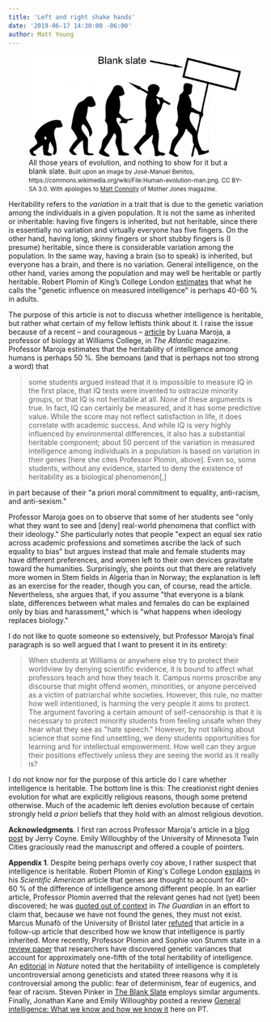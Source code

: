 ```yaml
---
title: 'Left and right shake hands'
date: '2019-06-17 14:30:00 -06:00'
author: Matt Young
---
```

<figure>
<img src="/uploads/2019/Human-evolution-man_Blank_Slate_Cropped_600.jpg" alt=" Blank slate"/>
<figcaption>All those years of evolution, and nothing to show for it but a blank slate. <small>Built upon an image by José-Manuel Benitos, https://commons.wikimedia.org/wiki/File:Human-evolution-man.png. CC BY-SA 3.0. With apologies to <a href="https://www.motherjones.com/politics/2013/11/seven-evolutionary-reasons-people-deny-evolution/">Matt Connolly</a> of Mother Jones magazine. </small>
</figcaption>
</figure>

Heritability refers to the <i>variation</i> in a trait that is due to the genetic variation among the individuals in a given population. It is not the same as inherited or inheritable: having five fingers is inherited, but not heritable, since there is essentially no variation and virtually everyone has five fingers. On the other hand, having long, skinny fingers or short stubby fingers is (I presume) heritable, since there is considerable variation among the population. In the same way, having a brain (so to speak) is inherited, but everyone has a brain, and there is no variation. General intelligence, on the other hand, varies among the population and may well be heritable or partly heritable. Robert Plomin of King’s College London <a href="https://www.scientificamerican.com/article/is-intelligence-hereditary/">estimates</a> that what he calls the "genetic influence on measured intelligence" is perhaps 40-60&nbsp;% in adults.

The purpose of this article is not to discuss whether intelligence is heritable, but rather what certain of my fellow leftists think about it. I raise the issue because of a recent &ndash; and courageous &ndash; <a href="https://www.theatlantic.com/ideas/archive/2019/05/self-censorship-campus-bad-science/589969/">article</a> by Luana Maroja, a professor of biology at Williams College, in <i>The Atlantic</i> magazine. Professor Maroja estimates that the heritability of intelligence among humans is perhaps 50&nbsp;%. She bemoans (and that is perhaps not too strong a word) that

<!--more-->

<blockquote>some students argued instead that it is impossible to measure IQ in the first place, that IQ tests were invented to ostracize minority groups, or that IQ is not heritable at all. None of these arguments is true. In fact, IQ can certainly be measured, and it has some predictive value. While the score may not reflect satisfaction in life, it does correlate with academic success. And while IQ is very highly influenced by environmental differences, it also has a substantial heritable component; about 50 percent of the variation in measured intelligence among individuals in a population is based on variation in their genes [here she cites Professor Plomin, above]. Even so, some students, without any evidence, started to deny the existence of heritability as a biological phenomenon[,]</blockquote>

in part because of their "a priori moral commitment to equality, anti-racism, and anti-sexism."

Professor Maroja goes on to observe that some of her students see "only what they want to see and [deny] real-world phenomena that conflict with their ideology." She particularly notes that people "expect an equal sex ratio across academic professions and sometimes ascribe the lack of such equality to bias" but argues instead that male and female students may have different preferences, and women left to their own devices gravitate toward the humanities. Surprisingly, she points out that there are relatively more women in Stem fields in Algeria than in Norway; the explanation is left as an exercise for the reader, though you can, of course, read the article. Nevertheless, she argues that, if you assume "that everyone is a blank slate, differences between what males and females do can be explained only by bias and harassment," which is "what happens when ideology replaces biology."

I do not like to quote someone so extensively, but Professor Maroja’s final paragraph is so well argued that I want to present it in its entirety:

<blockquote> When students at Williams or anywhere else try to protect their worldview by denying scientific evidence, it is bound to affect what professors teach and how they teach it. Campus norms proscribe any discourse that might offend women, minorities, or anyone perceived as a victim of patriarchal white societies. However, this rule, no matter how well intentioned, is harming the very people it aims to protect. The argument favoring a certain amount of self-censorship is that it is necessary to protect minority students from feeling unsafe when they hear what they see as "hate speech." However, by not talking about science that some find unsettling, we deny students opportunities for learning and for intellectual empowerment. How well can they argue their positions effectively unless they are seeing the world as it really is?
</blockquote>

I do not know nor for the purpose of this article do I care whether intelligence is heritable. The bottom line is this: The creationist right denies evolution for what are explicitly religious reasons, though some pretend otherwise. Much of the academic left denies evolution because of certain strongly held <i>a priori</i> beliefs that they hold with an almost religious devotion.

<strong>Acknowledgments</strong>. I first ran across Professor Maroja's article in a <a href="https://whyevolutionistrue.wordpress.com/2019/05/29/williams-biology-professor-decries-the-wokeness-of-her-students/">blog post</a> by Jerry Coyne. Emily Willoughby of the University of Minnesota Twin Cities graciously read the manuscript and offered a couple of pointers.

<strong>Appendix 1</strong>. Despite being perhaps overly coy above, I rather suspect that intelligence is heritable. Robert Plomin of King's College London <a href="https://www.scientificamerican.com/article/is-intelligence-hereditary/">explains</a> in his <i>Scientific American</i> article that genes are thought to account for 40-60&nbsp;% of the difference of intelligence among different people. In an earlier article, Professor Plomin averred that the relevant genes had not (yet) been discovered; he was <a href="https://www.theguardian.com/lifeandstyle/2016/feb/27/how-to-raise-a-brilliant-child-without-screwing-them-up">quoted out of context</a> in <i>The Guardian</i> in an effort to claim that, because we have not found the genes, they must not exist. Marcus Munafò of the University of Bristol later <a href="https://www.theguardian.com/science/sifting-the-evidence/2016/mar/04/genetic-denialism-is-unhelpful-genes-play-a-role-in-who-we-are">refuted</a> that article in a follow-up article that described how we know that intelligence is partly inherited. More recently, Professor Plomin and Sophie von Stumm state in a <a href="https://www.nature.com/articles/nrg.2017.104">review paper</a> that researchers have discovered genetic variances that account for approximately one-fifth of the total heritability of intelligence. An <a href="https://www.nature.com/news/intelligence-research-should-not-be-held-back-by-its-past-1.22021">editorial</a> in <i>Nature</i> noted that the heritability of intelligence is completely uncontroversial among geneticists and stated three reasons why it is controversial among the public: fear of determinism, fear of eugenics, and fear of racism. Steven Pinker in <a href="https://www.amazon.com/Blank-Slate-Modern-Denial-Nature-ebook/dp/B000QCTNIM">The Blank Slate</a> employs similar arguments. Finally, Jonathan Kane and Emily Willoughby posted a review <a href="https://pandasthumb.org/archives/2018/03/general-intelligence.html">General intelligence: What we know and how we know it</a> here on PT.

